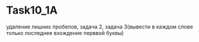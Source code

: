 # Task10_1A
удаление лишних пробелов, задача 2, задача 3(вывести в каждом слове только последнее вхождение перввой буквы)
